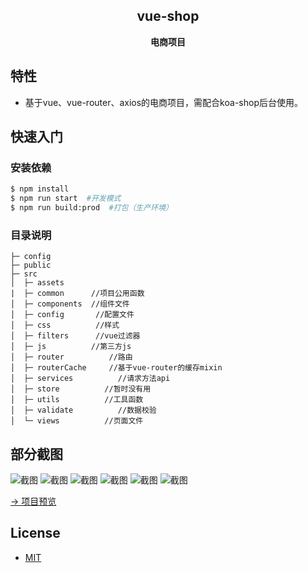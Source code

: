 <h2 align="center">vue-shop</h2>
<p align="center"><b>电商项目</b></p>


## 特性

- 基于vue、vue-router、axios的电商项目，需配合koa-shop后台使用。


## 快速入门

### 安装依赖

```bash
$ npm install 
$ npm run start  #开发模式
$ npm run build:prod  #打包（生产环境）
```

### 目录说明

```
├─ config
├─ public
├─ src
│  ├─ assets
|  ├─ common      //项目公用函数
│  ├─ components  //组件文件
│  ├─ config       //配置文件
│  ├─ css          //样式
│  ├─ filters      //vue过滤器
│  ├─ js          //第三方js
│  ├─ router          //路由
│  ├─ routerCache     //基于vue-router的缓存mixin
│  ├─ services          //请求方法api
│  ├─ store          //暂时没有用
│  ├─ utils          //工具函数
│  ├─ validate          //数据校验
│  └─ views          //页面文件

```

## 部分截图

![截图](/doc/1.png)
![截图](/doc/2.png)
![截图](/doc/3.png)
![截图](/doc/4.png)
![截图](/doc/5.png)
![截图](/doc/6.png)

[→ 项目预览](http://182.61.53.191)

## License

- [MIT](https://opensource.org/licenses/MIT)
